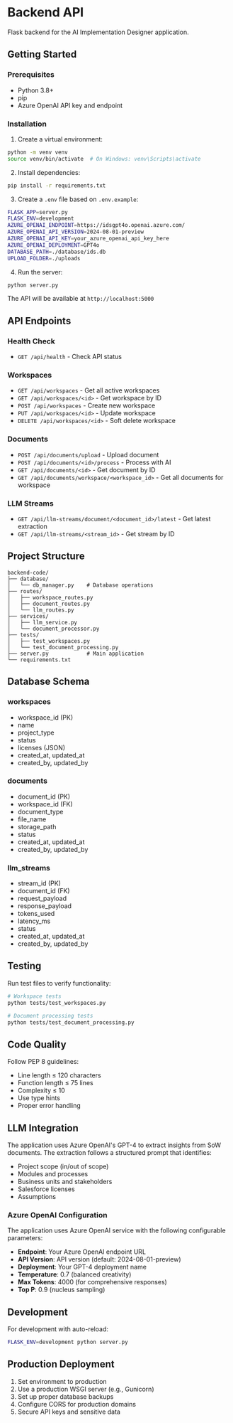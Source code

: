 # Backend API

Flask backend for the AI Implementation Designer application.

## Getting Started

### Prerequisites
- Python 3.8+
- pip
- Azure OpenAI API key and endpoint

### Installation

1. Create a virtual environment:
```bash
python -m venv venv
source venv/bin/activate  # On Windows: venv\Scripts\activate
```

2. Install dependencies:
```bash
pip install -r requirements.txt
```

3. Create a `.env` file based on `.env.example`:
```bash
FLASK_APP=server.py
FLASK_ENV=development
AZURE_OPENAI_ENDPOINT=https://idsgpt4o.openai.azure.com/
AZURE_OPENAI_API_VERSION=2024-08-01-preview
AZURE_OPENAI_API_KEY=your_azure_openai_api_key_here
AZURE_OPENAI_DEPLOYMENT=GPT4o
DATABASE_PATH=./database/ids.db
UPLOAD_FOLDER=./uploads
```

4. Run the server:
```bash
python server.py
```

The API will be available at `http://localhost:5000`

## API Endpoints

### Health Check
- `GET /api/health` - Check API status

### Workspaces
- `GET /api/workspaces` - Get all active workspaces
- `GET /api/workspaces/<id>` - Get workspace by ID
- `POST /api/workspaces` - Create new workspace
- `PUT /api/workspaces/<id>` - Update workspace
- `DELETE /api/workspaces/<id>` - Soft delete workspace

### Documents
- `POST /api/documents/upload` - Upload document
- `POST /api/documents/<id>/process` - Process with AI
- `GET /api/documents/<id>` - Get document by ID
- `GET /api/documents/workspace/<workspace_id>` - Get all documents for workspace

### LLM Streams
- `GET /api/llm-streams/document/<document_id>/latest` - Get latest extraction
- `GET /api/llm-streams/<stream_id>` - Get stream by ID

## Project Structure

```
backend-code/
├── database/
│   └── db_manager.py    # Database operations
├── routes/
│   ├── workspace_routes.py
│   ├── document_routes.py
│   └── llm_routes.py
├── services/
│   ├── llm_service.py
│   └── document_processor.py
├── tests/
│   ├── test_workspaces.py
│   └── test_document_processing.py
├── server.py            # Main application
└── requirements.txt
```

## Database Schema

### workspaces
- workspace_id (PK)
- name
- project_type
- status
- licenses (JSON)
- created_at, updated_at
- created_by, updated_by

### documents
- document_id (PK)
- workspace_id (FK)
- document_type
- file_name
- storage_path
- status
- created_at, updated_at
- created_by, updated_by

### llm_streams
- stream_id (PK)
- document_id (FK)
- request_payload
- response_payload
- tokens_used
- latency_ms
- status
- created_at, updated_at
- created_by, updated_by

## Testing

Run test files to verify functionality:

```bash
# Workspace tests
python tests/test_workspaces.py

# Document processing tests
python tests/test_document_processing.py
```

## Code Quality

Follow PEP 8 guidelines:
- Line length ≤ 120 characters
- Function length ≤ 75 lines
- Complexity ≤ 10
- Use type hints
- Proper error handling

## LLM Integration

The application uses Azure OpenAI's GPT-4 to extract insights from SoW documents. The extraction follows a structured prompt that identifies:
- Project scope (in/out of scope)
- Modules and processes
- Business units and stakeholders
- Salesforce licenses
- Assumptions

### Azure OpenAI Configuration

The application uses Azure OpenAI service with the following configurable parameters:
- **Endpoint**: Your Azure OpenAI endpoint URL
- **API Version**: API version (default: 2024-08-01-preview)
- **Deployment**: Your GPT-4 deployment name
- **Temperature**: 0.7 (balanced creativity)
- **Max Tokens**: 4000 (for comprehensive responses)
- **Top P**: 0.9 (nucleus sampling)

## Development

For development with auto-reload:
```bash
FLASK_ENV=development python server.py
```

## Production Deployment

1. Set environment to production
2. Use a production WSGI server (e.g., Gunicorn)
3. Set up proper database backups
4. Configure CORS for production domains
5. Secure API keys and sensitive data

